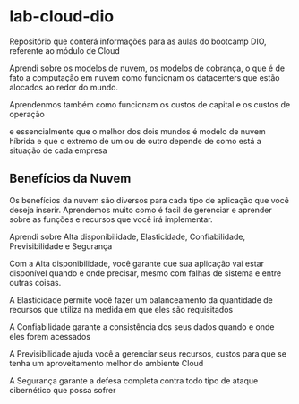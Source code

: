 # lab-cloud-dio
Repositório que conterá informações para as aulas do bootcamp DIO, referente ao módulo de Cloud


Aprendi sobre os modelos de nuvem, os modelos de cobrança, o que é de fato a computação em nuvem
como funcionam os datacenters que estão alocados ao redor do mundo.

Aprendenmos também como funcionam os custos de capital e os custos de operação

e essencialmente que o melhor dos dois mundos é modelo de nuvem híbrida e que o extremo de um ou 
de outro depende de como está a situação de cada empresa

## Benefícios da Nuvem

Os benefícios da nuvem são diversos para cada tipo de aplicação que você deseja inserir.
Aprendemos muito como é facil de gerenciar e aprender sobre as funções e recursos que 
você irá implementar.

Aprendi sobre Alta disponibilidade, Elasticidade, Confiabilidade, Previsibilidade e Segurança

Com a Alta disponibilidade, você garante que sua aplicação vai estar disponível quando e onde
precisar, mesmo com falhas de sistema e entre outras coisas.

A Elasticidade permite você fazer um balanceamento da quantidade de recursos que utiliza na
medida em que eles são requisitados

A Confiabilidade garante a consistência dos seus dados quando e onde eles forem acessados

A Previsibilidade ajuda você a gerenciar seus recursos, custos para que se tenha um aproveitamento
melhor do ambiente Cloud

A Segurança garante a defesa completa contra todo tipo de ataque cibernético que possa sofrer
